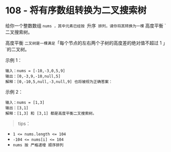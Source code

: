 # 108 - 将有序数组转换为二叉搜索树
给你一个整数数组 `nums ，其中元素已经按 `升序` 排列，请你将其转换为一棵` 高度平衡 `二叉搜索树。

高度平衡 `二叉树是一棵满足`「每个节点的左右两个子树的高度差的绝对值不超过 1 」`的二叉树。

 

示例 1：
```
输入：nums = [-10,-3,0,5,9]
输出：[0,-3,9,-10,null,5]
解释：[0,-10,5,null,-3,null,9] 也将被视为正确答案：
```
示例 2：
```
输入：nums = [1,3]
输出：[3,1]
解释：[1,3] 和 [3,1] 都是高度平衡二叉搜索树。
 ```

>tips：
+ `1 <= nums.length <= 104`
+ `-104 <= nums[i] <= 104`
+ `nums 按 严格递增 顺序排列`